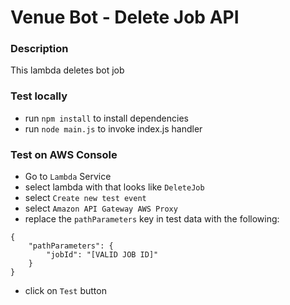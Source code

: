 Venue Bot - Delete Job API
============

### Description
This lambda deletes bot job

### Test locally
- run `npm install` to install dependencies
- run `node main.js` to invoke index.js handler

### Test on AWS Console
- Go to `Lambda` Service
- select lambda with that looks like `DeleteJob`
- select `Create new test event`
- select `Amazon API Gateway AWS Proxy`
- replace the `pathParameters` key in test data with the following:

```
{
    "pathParameters": {
        "jobId": "[VALID JOB ID]"
    }
}
```

- click on `Test` button
